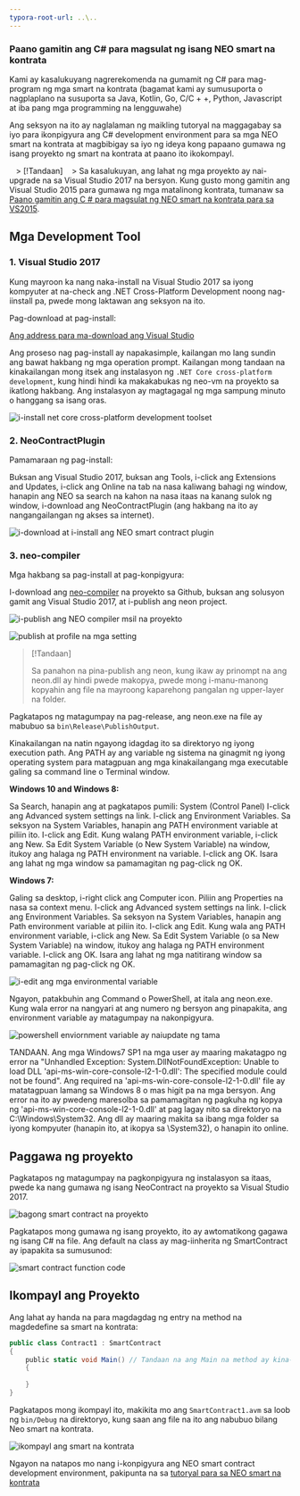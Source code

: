 ```yaml
---
typora-root-url: ..\..
---
```


### Paano gamitin ang C# para magsulat ng isang NEO smart na kontrata

Kami ay kasalukuyang nagrerekomenda na gumamit ng C# para mag-program ng mga smart na kontrata (bagamat kami ay sumusuporta o nagplaplano na susuporta sa Java, Kotlin, Go, C/C + +, Python, Javascript at iba pang mga programming na lengguwahe)

Ang seksyon na ito ay naglalaman ng maikling tutoryal na maggagabay sa iyo para ikonpigyura ang C# development environment para sa mga NEO smart na kontrata at magbibigay sa iyo ng ideya kong papaano gumawa ng isang proyekto ng smart na kontrata at paano ito ikokompayl.

   > [!Tandaan]
   > Sa kasalukuyan, ang lahat ng mga proyekto ay nai-upgrade na sa Visual Studio 2017 na bersyon. Kung gusto mong gamitin ang Visual Studio 2015 para gumawa ng mga matalinong kontrata, tumanaw sa [Paano gamitin ang C # para magsulat ng NEO smart na kontrata para sa VS2015](getting-started-2015.md).

## Mga Development Tool

### 1. Visual Studio 2017

Kung mayroon ka nang naka-install na Visual Studio 2017 sa iyong kompyuter at na-check ang .NET Cross-Platform Development noong nag-iinstall pa, pwede mong laktawan ang seksyon na ito.

Pag-download at pag-install:

[Ang address para ma-download ang Visual Studio](https://www.visualstudio.com/products/visual-studio-community-vs)

Ang proseso nag pag-install ay napakasimple, kailangan mo lang sundin ang bawat hakbang ng mga operation prompt. Kailangan mong tandaan na kinakailangan mong itsek ang instalasyon ng `.NET Core cross-platform development`, kung hindi hindi ka makakabukas ng neo-vm na proyekto sa ikatlong hakbang. Ang instalasyon ay magtagagal ng mga sampung minuto o hanggang sa isang oras.

![i-install net core cross-platform development toolset](/assets/install_core_cross_platform_development_toolset.png)

### 2. NeoContractPlugin

Pamamaraan ng pag-install:

Buksan ang Visual Studio 2017, buksan ang Tools, i-click ang Extensions and Updates, i-click ang Online na tab na nasa kaliwang bahagi ng window, hanapin ang NEO sa search na kahon na nasa itaas na kanang sulok ng window, i-download ang NeoContractPlugin (ang hakbang na ito ay nangangailangan ng akses sa internet).

![i-download at i-install ang NEO smart contract plugin](/assets/download_and_install_smart_contract_plugin.png)

### 3. neo-compiler

Mga hakbang sa pag-install at pag-konpigyura:

I-download ang [neo-compiler](https://github.com/neo-project/neo-compiler) na proyekto sa Github, buksan ang solusyon gamit ang Visual Studio 2017, at i-publish ang neon project.

![i-publish ang NEO compiler msil na proyekto](/assets/publish_neo_compiler_msil_project.png)

![publish at profile na mga setting](/assets/publish_and_profile_settings.png)

> [!Tandaan]
>
> Sa panahon na pina-publish ang neon, kung ikaw ay prinompt na ang neon.dll ay hindi pwede makopya, pwede mong i-manu-manong kopyahin ang file na mayroong kaparehong pangalan ng upper-layer na folder.

Pagkatapos ng matagumpay na pag-release, ang neon.exe na file ay mabubuo sa `bin\Release\PublishOutput`.

Kinakailangan na natin ngayong idagdag ito sa direktoryo ng iyong execution path. Ang PATH ay ang variable ng sistema na ginagmit ng iyong operating system para matagpuan ang mga kinakailangang mga executable galing sa command line o Terminal window.

**Windows 10 and Windows 8:**

  Sa Search, hanapin ang at pagkatapos pumili: System (Control Panel)
  I-click ang Advanced system settings na link.
  I-click ang Environment Variables. Sa seksyon na System Variables, hanapin ang PATH environment variable at piliin ito. I-click ang Edit. Kung walang PATH environment variable, i-click ang New.
  Sa Edit System Variable (o New System Variable) na window, itukoy ang halaga ng PATH environment na variable. I-click ang OK. Isara ang lahat ng mga window sa pamamagitan ng pag-click ng OK.

**Windows 7:**

  Galing sa desktop, i-right click ang Computer icon.
  Piliin ang Properties na nasa sa context menu.
  I-click ang Advanced system settings na link.
  I-click ang Environment Variables. Sa seksyon na System Variables, hanapin ang Path environment variable at piliin ito. I-click ang Edit. Kung wala ang PATH environment variable, i-click ang New.
  Sa Edit System Variable (o sa New System Variable) na window, itukoy ang halaga ng PATH environment variable. I-click ang OK. Isara ang lahat ng mga natitirang window sa pamamagitan ng pag-click ng OK.

![i-edit ang mga environmental variable](/assets/edit_environmental_variables.png)

Ngayon, patakbuhin ang Command o PowerShell, at itala ang neon.exe. Kung wala error na nangyari at ang numero ng bersyon ang pinapakita, ang environment variable ay matagumpay na nakonpigyura.

![powershell enviornment variable ay naiupdate ng tama](/assets/powershell_enviornment_variabled_updated_correctly.png)


TANDAAN. Ang mga Windows7 SP1 na mga user ay maaring makatagpo ng error na "Unhandled Exception: System.DllNotFoundException: Unable to load DLL 'api-ms-win-core-console-l2-1-0.dll': The specified module could not be found". Ang required na 'api-ms-win-core-console-l2-1-0.dll' file ay matatagpuan lamang sa Windows 8 o mas higit pa na mga bersyon. Ang error na ito ay pwedeng maresolba sa pamamagitan ng pagkuha ng kopya ng 'api-ms-win-core-console-l2-1-0.dll' at pag lagay nito sa direktoryo na C:\Windows\System32. Ang dll ay maaring makita sa ibang mga folder sa iyong kompyuter (hanapin ito, at ikopya sa \System32), o hanapin ito online.

## Paggawa ng proyekto

Pagkatapos ng matagumpay na pagkonpigyura ng instalasyon sa itaas, pwede ka nang gumawa ng isang NeoContract na proyekto sa Visual Studio 2017.

![bagong smart contract na proyekto](/assets/new_smart_contract_project.png)

Pagkatapos mong gumawa ng isang proyekto, ito ay awtomatikong gagawa ng isang C# na file. Ang default na class ay mag-iinherita ng SmartContract ay ipapakita sa sumusunod:

![smart contract function code](/assets/smart_contract_function_code.png)


## Ikompayl ang Proyekto

Ang lahat ay handa na para magdagdag ng entry na method na magdedefine sa smart na kontrata:

```c#
public class Contract1 : SmartContract
{
    public static void Main() // Tandaan na ang Main na method ay kina-capitalize
    {
        
    }
}
```

Pagkatapos mong ikompayl ito, makikita mo ang `SmartContract1.avm` sa loob ng `bin/Debug` na direktoryo, kung saan ang file na ito ang nabubuo bilang Neo smart na kontrata.

![ikompayl ang smart na kontrata](/assets/compile_smart_contract.png)

Ngayon na natapos mo nang i-konpigyura ang NEO smart contract development environment, pakipunta na sa [tutoryal para sa NEO smart na kontrata](tutorial.md)
